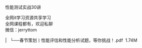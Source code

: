 性能测试实战30讲

全网it学习资源共享学习<br>全网课程都有，欢迎私聊<br>微信：jerryttom<br>

| &nbsp;&nbsp;└──春节策划丨性能评估和性能分析试题，等你挑战！.pdf &nbsp;1.74M